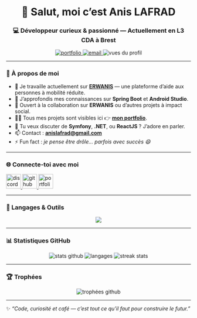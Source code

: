 <h1 align="center">👋 Salut, moi c’est Anis LAFRAD</h1>
<h3 align="center">💻 Développeur curieux & passionné — Actuellement en L3 CDA à Brest</h3>

<p align="center">
  <a href="https://monportefolioanis.netlify.app/" target="_blank">
    <img src="https://img.shields.io/badge/Portfolio-Visitez%20mon%20site-blue?style=flat-square&logo=google-chrome" alt="portfolio" />
  </a>
  <a href="mailto:anislafrad@gmail.com">
    <img src="https://img.shields.io/badge/Contact-Email-red?style=flat-square&logo=gmail" alt="email" />
  </a>
  <img src="https://komarev.com/ghpvc/?username=JeMeSuisPerdu&label=Vues%20du%20profil&color=0e75b6&style=flat-square" alt="vues du profil" />
</p>

---

### 🚀 À propos de moi

- 🔭 Je travaille actuellement sur **[ERWANIS](https://github.com/JeMeSuisPerdu/ERWANIS)** — une plateforme d’aide aux personnes à mobilité réduite.  
- 🌱 J’approfondis mes connaissances sur **Spring Boot** et **Android Studio**.  
- 👯 Ouvert à la collaboration sur **ERWANIS** ou d’autres projets à impact social.  
- 👨‍💻 Tous mes projets sont visibles ici 👉 [**mon portfolio**](https://monportefolioanis.netlify.app/).  
- 💬 Tu veux discuter de **Symfony**, **.NET**, ou **ReactJS** ? J’adore en parler.  
- 📫 Contact : **anislafrad@gmail.com**  
- ⚡ Fun fact : *je pense être drôle… parfois avec succès 😄*

---

### 🌐 Connecte-toi avec moi

<p align="left">
  <a href="https://discord.gg/kisetaro" target="_blank">
    <img src="https://skillicons.dev/icons?i=discord" alt="discord" width="40" height="40"/>
  </a>
  <a href="https://github.com/JeMeSuisPerdu" target="_blank">
    <img src="https://skillicons.dev/icons?i=github" alt="github" width="40" height="40"/>
  </a>
  <a href="https://monportefolioanis.netlify.app/" target="_blank">
    <img src="https://skillicons.dev/icons?i=html" alt="portfolio" width="40" height="40"/>
  </a>
</p>

---

### 🧠 Langages & Outils

<p align="center">
  <img src="https://skillicons.dev/icons?i=c,cs,java,python,php,js,react,symfony,spring,bootstrap,androidstudio,mysql,postgres,sqlite,postman,git,linux,figma,nodejs" />
</p>

---

### 📊 Statistiques GitHub

<p align="center">
  <img src="https://github-readme-stats.vercel.app/api?username=JeMeSuisPerdu&show_icons=true&theme=tokyonight" alt="stats github" />
  <img src="https://github-readme-stats.vercel.app/api/top-langs/?username=JeMeSuisPerdu&layout=compact&theme=tokyonight" alt="langages" />
  <img src="https://github-readme-streak-stats.herokuapp.com/?user=JeMeSuisPerdu&theme=tokyonight" alt="streak stats" />
</p>

---

### 🏆 Trophées

<p align="center">
  <img src="https://github-profile-trophy.vercel.app/?username=JeMeSuisPerdu&theme=tokyonight&no-frame=true&margin-w=10" alt="trophées github" />
</p>

---

✨ *“Code, curiosité et café — c’est tout ce qu’il faut pour construire le futur.”*  
